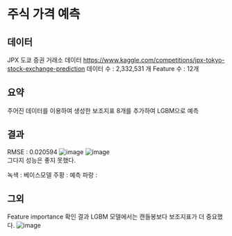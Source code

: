 # 주식 가격 예측

## 데이터
JPX 도쿄 증권 거래소 데이터
https://www.kaggle.com/competitions/jpx-tokyo-stock-exchange-prediction
데이터 수 : 2,332,531 개
Feature 수 : 12개

## 요약
주어진 데이터를 이용하여 생성한 보조지표 8개를 추가하여 LGBM으로 예측

## 결과
RMSE : 0.020594
![image](https://user-images.githubusercontent.com/27802354/197935489-eab09c4e-f8ab-4ec1-becc-4e91e2e90682.png)
![image](https://user-images.githubusercontent.com/27802354/197935505-c34f3740-342b-40ac-8124-a93cdbb2a97b.png)  
그다지 성능은 좋지 못했다. 

녹색 : 베이스모델
주황 : 예측
파랑 : 

## 그외
Feature importance 확인 결과 LGBM 모델에서는 캔들봉보다 보조지표가 더 중요했다.
![image](https://user-images.githubusercontent.com/27802354/197688261-bba4f2b4-6040-4a10-8f97-de72a07dcc81.png)
